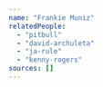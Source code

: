 ```yaml
---
name: "Frankie Muniz"
relatedPeople:
  - "pitbull"
  - "david-archuleta"
  - "ja-rule"
  - "kenny-rogers"
sources: []
---
```


